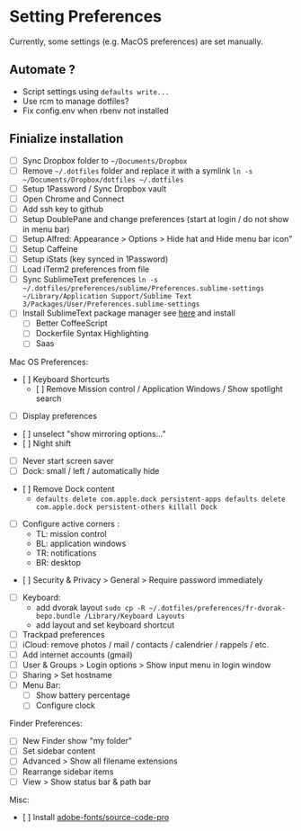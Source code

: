 # Setting Preferences

Currently, some settings (e.g. MacOS preferences) are set manually.

## Automate ?

+ Script settings using `defaults write...`
+ Use rcm to manage dotfiles?
+ Fix config.env when rbenv not installed

## Finialize installation
- [ ] Sync Dropbox folder to `~/Documents/Dropbox`
- [ ] Remove `~/.dotfiles` folder and replace it with a symlink `ln -s ~/Documents/Dropbox/dotfiles ~/.dotfiles`
- [ ] Setup 1Password / Sync Dropbox vault
- [ ] Open Chrome and Connect
- [ ] Add ssh key to github
- [ ] Setup DoublePane and change preferences (start at login / do not show in menu bar)
- [ ] Setup Alfred: Appearance > Options > Hide hat and Hide menu bar icon"
- [ ] Setup Caffeine
- [ ] Setup iStats (key synced in 1Password)
- [ ] Load iTerm2 preferences from file
- [ ] Sync SublimeText preferences `ln -s ~/.dotfiles/preferences/sublime/Preferences.sublime-settings ~/Library/Application Support/Sublime Text 3/Packages/User/Preferences.sublime-settings`
- [ ] Install SublimeText package manager see [here](https://sublime.wbond.net/installation) and install
  - [ ] Better CoffeeScript
  - [ ] Dockerfile Syntax Highlighting
  - [ ] Saas

Mac OS Preferences:
- [ ] Keyboard Shortcurts
  - [ ] Remove Mission control / Application Windows / Show spotlight search
- [ ] Display preferences
 - [ ] unselect "show mirroring options..."
 - [ ] Night shift
- [ ] Never start screen saver
- [ ] Dock: small / left / automatically hide
- [ ] Remove Dock content
  - `defaults delete com.apple.dock persistent-apps
     defaults delete com.apple.dock persistent-others
     killall Dock`
- [ ] Configure active corners :
  - TL: mission control
  - BL: application windows
  - TR: notifications
  - BR: desktop
- [ ] Security & Privacy > General > Require password immediately
- [ ] Keyboard:
  - add dvorak layout `sudo cp -R ~/.dotfiles/preferences/fr-dvorak-bepo.bundle /Library/Keyboard Layouts`
  - add layout and set keyboard shortcut
- [ ] Trackpad preferences
- [ ] iCloud: remove photos / mail / contacts / calendrier / rappels / etc.
- [ ] Add internet accounts (gmail)
- [ ] User & Groups > Login options > Show input menu in login window
- [ ] Sharing > Set hostname
- [ ] Menu Bar:
  - [ ] Show battery percentage
  - [ ] Configure clock

Finder Preferences:
- [ ] New Finder show "my folder"
- [ ] Set sidebar content
- [ ] Advanced > Show all filename extensions
- [ ] Rearrange sidebar items
- [ ] View > Show status bar & path bar

Misc:
- [ ] Install [adobe-fonts/source-code-pro](https://github.com/adobe-fonts/source-code-pro)
